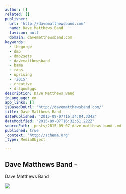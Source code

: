 ```yaml
---
author: []
related: []
publisher:
  url: 'http://davematthewsband.com'
  name: Dave Matthews Band
  favicon: null
  domain: davematthewsband.com
keywords:
  - thegorge
  - dmb
  - dmb2sets
  - davematthewsband
  - bama
  - rags
  - uprising
  - '2015'
  - creative
  - dr3qnw5ggs
description: Dave Matthews Band
inLanguage: en
app_links: []
isBasedOnUrl: 'http://davematthewsband.com/'
title: Dave Matthews Band -
datePublished: '2015-09-07T16:34:04.334Z'
dateModified: '2015-09-07T16:32:51.222Z'
sourcePath: _posts/2015-09-07-dave-matthews-band-.md
published: true
_context: 'http://schema.org'
_type: MediaObject

---
```

<article style=""><h1>Dave Matthews Band -</h1><p>Dave Matthews Band</p><img src="http://davematthewsband.com/wp-content/themes/dmb/images/dancer.png" /></article>